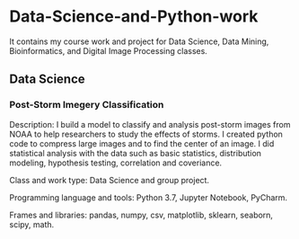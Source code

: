 # Data-Science-and-Python-work
It contains my course work and project for Data Science, Data Mining, Bioinformatics, and Digital Image Processing classes.

## Data Science
### Post-Storm Imegery Classification
Description: I build a model to classify and analysis post-storm images from NOAA to help researchers to study the effects of storms. I created python code to compress large images and to find the center of an image. I did statistical analysis with the data such as basic statistics, distribution modeling, hypothesis testing, correlation and coveriance.

Class and work type: Data Science and group project.

Programming language and tools: Python 3.7, Jupyter Notebook, PyCharm.

Frames and libraries: pandas, numpy, csv, matplotlib, sklearn, seaborn, scipy, math.

